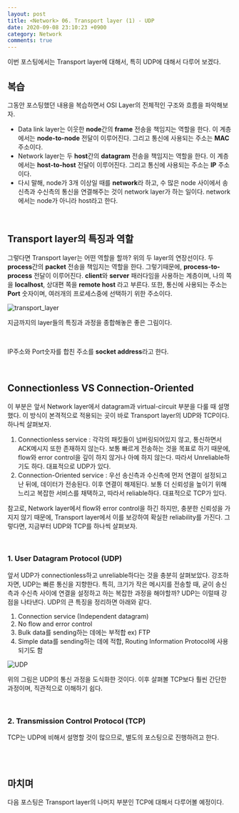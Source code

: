 ```yaml
---
layout: post
title: <Network> 06. Transport layer (1) - UDP
date: 2020-09-08 23:10:23 +0900
category: Network
comments: true
---
```

이번 포스팅에서는 Transport layer에 대해서, 특히 UDP에 대해서 다루어 보겠다.

## 복습

그동안 포스팅했던 내용을 복습하면서 OSI Layer의 전체적인 구조와 흐름을 파악해보자.

- Data link layer는 이웃한 **node**간의 **frame** 전송을 책임지는 역할을 한다. 이 계층에서는 **node-to-node** 전달이 이루어진다. 그리고 통신에 사용되는 주소는 **MAC** 주소이다.
- Network layer는 두 **host**간의 **datagram** 전송을 책임지는 역할을 한다. 이 계층에서는 **host-to-host** 전달이 이루어진다. 그리고 통신에 사용되는 주소는 **IP** 주소이다.
- 다시 말해, node가 3개 이상일 때를 **network**라 하고, 수 많은 node 사이에서 송신측과 수신측의 통신을 연결해주는 것이 network layer가 하는 일이다. network에서는 node가 아니라 host라고 한다.

<br/>

## Transport layer의 특징과 역할

그렇다면 Transport layer는 어떤 역할을 할까? 위의 두 layer의 연장선이다. 두 **process**간의 **packet** 전송을 책임지는 역할을 한다. 그렇기때문에, **process-to-process** 전달이 이루어진다. **client**와 **server** 패러다임을 사용하는 계층이며, 나의 쪽을 **localhost**, 상대편 쪽을 **remote host** 라고 부른다. 또한, 통신에 사용되는 주소는 **Port** 숫자이며, 여러개의 프로세스중에 선택하기 위한 주소이다.

![transport_layer]({{site.url}}/img/transport_layer.jpg)

지금까지의 layer들의 특징과 과정을 종합해놓은 좋은 그림이다.

<br/>

IP주소와 Port숫자를 합친 주소를 **socket address**라고 한다.

<br/>

## Connectionless VS Connection-Oriented

이 부분은 앞서 Network layer에서 datagram과 virtual-circuit 부분을 다룰 때 설명했다. 이 방식이 본격적으로 적용되는 곳이 바로 Transport layer의 UDP와 TCP이다. 하나씩 살펴보자.

1. Connectionless service : 각각의 패킷들이 넘버링되어있지 않고, 통신하면서 ACK메시지 또한 존재하지 않는다. 보통 빠르게 전송하는 것을 목표로 하기 때문에, flow와 error control을 깊이 하지 않거나 아예 하지 않는다. 따라서 Unreliable하기도 하다. 대표적으로 UDP가 있다.
2. Connection-Oriented service : 우선 송신측과 수신측에 먼저 연결이 설정되고 난 뒤에, 데이터가 전송된다. 이후 연결이 해제된다. 보통 더 신뢰성을 높이기 위해 느리고 복잡한 서비스를 채택하고, 따라서 reliable하다. 대표적으로 TCP가 있다.

참고로, Network layer에서 flow와 error control을 하긴 하지만, 충분한 신뢰성을 가지지 않기 때문에, Transport layer에서 이를 보강하여 확실한 reliability를 가진다. 그렇다면, 지금부터 UDP와 TCP를 하나씩 살펴보자.

<br/>

### 1. User Datagram Protocol (UDP)

앞서 UDP가 connectionless하고 unreliable하다는 것을 충분히 살펴보았다. 강조하자면, UDP는 빠른 통신을 지향한다. 특히, 크기가 작은 메시지를 전송할 때, 굳이 송신측과 수신측 사이에 연결을 설정하고 하는 복잡한 과정을 해야할까? UDP는 이럴때 강점을 나타낸다. UDP의 큰 특징을 정리하면 아래와 같다.

1. Connection service (Independent datagram)
2. No flow and error control
3. Bulk data를 sending하는 데에는 부적합 ex) FTP
4. Simple data를 sending하는 데에 적합, Routing Information Protocol에 사용되기도 함

![UDP]({{site.url}}/img/UDP.jpg)

위의 그림은 UDP의 통신 과정을 도식화한 것이다. 이후 살펴볼 TCP보다 훨씬 간단한 과정이며, 직관적으로 이해하기 쉽다.

<br/>

### 2. Transmission Control Protocol (TCP)

TCP는 UDP에 비해서 설명할 것이 많으므로, 별도의 포스팅으로 진행하려고 한다.



<br/>
<br/>

## 마치며

다음 포스팅은 Transport layer의 나머지 부분인 TCP에 대해서 다루어볼 예정이다.
